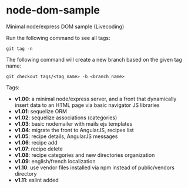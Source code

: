 # node-dom-sample
Minimal node/express DOM sample (Livecoding)

Run the following command to see all tags:
```
git tag -n
```

The following command will create a new branch based on the given tag name:
```
git checkout tags/<tag_name> -b <branch_name>
```

Tags:
- **v1.00**: a minimal node/express server, and a front that dynamically insert data to an HTML page via basic navigator JS libraries
- **v1.01**: sequelize ORM
- **v1.02**: sequelize associations (categories)
- **v1.03**: basic nodemailer with mails ejs templates
- **v1.04**: migrate the front to AngularJS, recipes list
- **v1.05**: recipe details, AngularJS messages
- **v1.06**: recipe add
- **v1.07**: recipe delete
- **v1.08**: recipe categories and new directories organization
- **v1.09**: english/french localization
- **v1.10**: use vendor files installed via npm instead of public/vendors directory
- **v1.11**: eslint added
